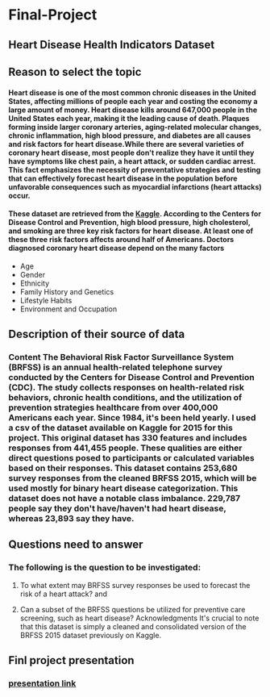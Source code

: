 # Final-Project

## Heart Disease Health Indicators Dataset

##  Reason to select the topic
#### Heart disease is one of the most common chronic diseases in the United States, affecting millions of people each year and costing the economy a large amount of money. Heart disease kills around 647,000 people in the United States each year, making it the leading cause of death. Plaques forming inside larger coronary arteries, aging-related molecular changes, chronic inflammation, high blood pressure, and diabetes are all causes and risk factors for heart disease.While there are several varieties of coronary heart disease, most people don't realize they have it until they have symptoms like chest pain, a heart attack, or sudden cardiac arrest. This fact emphasizes the necessity of preventative strategies and testing that can effectively forecast heart disease in the population before unfavorable consequences such as myocardial infarctions (heart attacks) occur. 

#### These dataset are retrieved from the [Kaggle](https://www.kaggle.com/murattademir/heart-disease-binary-classification/notebook). According to the Centers for Disease Control and Prevention, high blood pressure, high cholesterol, and smoking are three key risk factors for heart disease. At least one of these three risk factors affects around half of Americans. Doctors diagnosed coronary heart disease depend on the many factors  
- Age
- Gender
- Ethnicity
- Family History and Genetics
- Lifestyle Habits
- Environment and Occupation

## Description of their source of data
### Content The Behavioral Risk Factor Surveillance System (BRFSS) is an annual health-related telephone survey conducted by the Centers for Disease Control and Prevention (CDC). The study collects responses on health-related risk behaviors, chronic health conditions, and the utilization of prevention strategies healthcare from over 400,000 Americans each year. Since 1984, it's been held yearly. I used a csv of the dataset available on Kaggle for 2015 for this project. This original dataset has 330 features and includes responses from 441,455 people. These qualities are either direct questions posed to participants or calculated variables based on their responses. This dataset contains 253,680 survey responses from the cleaned BRFSS 2015, which will be used mostly for binary heart disease categorization. This dataset does not have a notable class imbalance. 229,787 people say they don't have/haven't had heart disease, whereas 23,893 say they have. 

## Questions need to answer
### The following is the question to be investigated:
1. To what extent may BRFSS survey responses be used to forecast the risk of a heart attack? and

2. Can a subset of the BRFSS questions be utilized for preventive care screening, such as heart disease? Acknowledgments It's crucial to note that this dataset is simply a cleaned and consolidated version of the BRFSS 2015 dataset previously on Kaggle. 


## Finl project presentation
### [presentation link](https://docs.google.com/presentation/d/12LBR7YiAXR8ZI2CO1T-zZUv7ogXIeeVE1DsjBdtWcPM/edit#slide=id.p)
